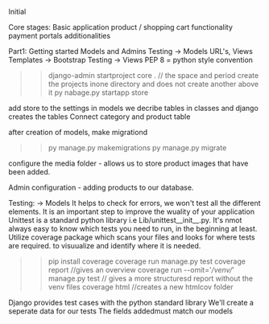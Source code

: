 Initial

Core stages:
Basic application
product / shopping cart functionality
payment portals
additionalities

Part1:
Getting started
Models and Admins
Testing -> Models
URL's, Views
Templates -> Bootstrap
Testing -> Views
PEP 8 = python style convention

>> django-admin startproject core . // the space and period create the projects inone directory and does not create another above it
>> py nabage.py startapp store

add store to the settings
in models we decribe tables in classes and django creates the tables
Connect category and product table

after creation of models, make migrationd
>> py manage.py makemigrations
>> py manage.py migrate

configure the media folder - allows us to store product images that have been added.

Admin configuration - adding products to our database.

Testing: -> Models
It helps to check for errors, we won't test all the different elements. It is an important step to improve the wuality of your application
Unittest is a standard python library i.e Lib/unittest__init__.py.
It's nmot always easy to know which tests you need to run, in the beginning at least.
Utilize coverage package which scans your files and looks for where tests are required. to visuualize and identify where it is needed.
>> pip install coverage
>> coverage run manage.py test
>> coverage report    //gives an overview
>> coverage run --omit='*/venv/*' manage.py test // gives a more structuresd report without the venv files
>> coverage html  //creates a new htmlcov folder

Django provides test cases with the python standard library
We'll create a seperate data for our tests
The fields addedmust match our models
